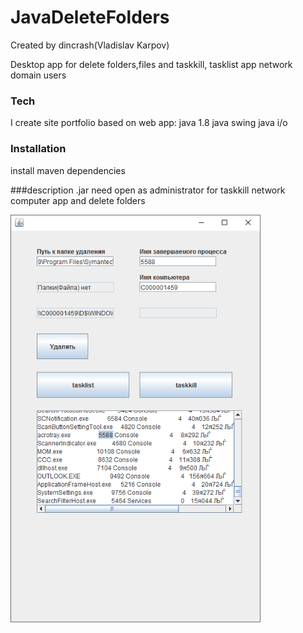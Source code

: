 # JavaDeleteFolders

Created by dincrash(Vladislav Karpov)

Desktop app for delete folders,files and taskkill, tasklist app network domain users

### Tech

I create site portfolio based on web app:
java 1.8
java swing
java i/o

### Installation

install maven dependencies

###description
.jar need open as administrator for taskkill network computer app  and 
delete folders

<img src="1.png" width="400">
